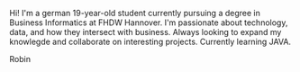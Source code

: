 Hi! 
I'm a german 19-year-old student currently pursuing a degree in Business Informatics at FHDW Hannover. I'm passionate about technology, data, and how they intersect with business.
Always looking to expand my knowlegde and collaborate on interesting projects.
Currently learning JAVA.

Robin
